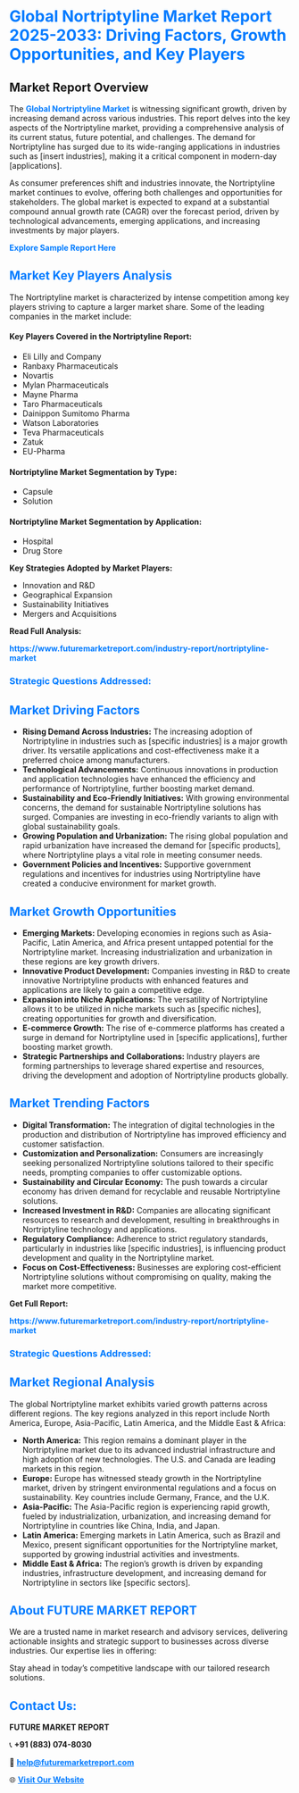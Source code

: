 <h1 style="color: #007BFF;">Global Nortriptyline Market Report 2025-2033: Driving Factors, Growth Opportunities, and Key Players</h1>

<section id="overview">
<h2>Market Report Overview</h2>
<p>The <a href="https://www.futuremarketreport.com/industry-report/nortriptyline-market" style="color: #007BFF; text-decoration: none;"><strong>Global Nortriptyline Market</strong></a> is witnessing significant growth, driven by increasing demand across various industries. This report delves into the key aspects of the Nortriptyline market, providing a comprehensive analysis of its current status, future potential, and challenges. The demand for Nortriptyline has surged due to its wide-ranging applications in industries such as [insert industries], making it a critical component in modern-day [applications].</p>
<p>As consumer preferences shift and industries innovate, the Nortriptyline market continues to evolve, offering both challenges and opportunities for stakeholders. The global market is expected to expand at a substantial compound annual growth rate (CAGR) over the forecast period, driven by technological advancements, emerging applications, and increasing investments by major players.</p>
</section>

<section id="overview">
<p><a href="https://www.futuremarketreport.com/request-sample/reportId=77797" style="color: #007BFF; text-decoration: none;"><strong>Explore Sample Report Here</strong></a></p>
</section>

<section id="key-players">
<h2 style="color: #007BFF;">Market Key Players Analysis</h2>
<p>The Nortriptyline market is characterized by intense competition among key players striving to capture a larger market share. Some of the leading companies in the market include:</p>
<h4>Key Players Covered in the Nortriptyline Report:</h4>
<ul><li>Eli Lilly and Company</li><li>Ranbaxy Pharmaceuticals</li><li>Novartis</li><li>Mylan Pharmaceuticals</li><li>Mayne Pharma</li><li>Taro Pharmaceuticals</li><li>Dainippon Sumitomo Pharma</li><li>Watson Laboratories</li><li>Teva Pharmaceuticals</li><li>Zatuk</li><li>EU-Pharma</li></ul>
<h4>Nortriptyline Market Segmentation by Type:</h4>
<ul><li>Capsule</li><li>Solution</li></ul>

<h4>Nortriptyline Market Segmentation by Application:</h4>
<ul><li>Hospital</li><li>Drug Store</li></ul>
<p><strong>Key Strategies Adopted by Market Players:</strong></p>
<ul>
<li>Innovation and R&D</li>
<li>Geographical Expansion</li>
<li>Sustainability Initiatives</li>
<li>Mergers and Acquisitions</li>
</ul>
</section>

<section>
<p><strong>Read Full Analysis: </strong></p><a href="https://www.futuremarketreport.com/industry-report/nortriptyline-market" style="color: #007BFF; text-decoration: none;"><strong>https://www.futuremarketreport.com/industry-report/nortriptyline-market</strong></a>
<h3 style="color: #007BFF;">Strategic Questions Addressed:</h3>
</section>

<section id="driving-factors">
<h2 style="color: #007BFF;">Market Driving Factors</h2>
<ul>
<li><strong>Rising Demand Across Industries:</strong> The increasing adoption of Nortriptyline in industries such as [specific industries] is a major growth driver. Its versatile applications and cost-effectiveness make it a preferred choice among manufacturers.</li>
<li><strong>Technological Advancements:</strong> Continuous innovations in production and application technologies have enhanced the efficiency and performance of Nortriptyline, further boosting market demand.</li>
<li><strong>Sustainability and Eco-Friendly Initiatives:</strong> With growing environmental concerns, the demand for sustainable Nortriptyline solutions has surged. Companies are investing in eco-friendly variants to align with global sustainability goals.</li>
<li><strong>Growing Population and Urbanization:</strong> The rising global population and rapid urbanization have increased the demand for [specific products], where Nortriptyline plays a vital role in meeting consumer needs.</li>
<li><strong>Government Policies and Incentives:</strong> Supportive government regulations and incentives for industries using Nortriptyline have created a conducive environment for market growth.</li>
</ul>
</section>

<section id="growth-opportunities">
<h2 style="color: #007BFF;">Market Growth Opportunities</h2>
<ul>
<li><strong>Emerging Markets:</strong> Developing economies in regions such as Asia-Pacific, Latin America, and Africa present untapped potential for the Nortriptyline market. Increasing industrialization and urbanization in these regions are key growth drivers.</li>
<li><strong>Innovative Product Development:</strong> Companies investing in R&D to create innovative Nortriptyline products with enhanced features and applications are likely to gain a competitive edge.</li>
<li><strong>Expansion into Niche Applications:</strong> The versatility of Nortriptyline allows it to be utilized in niche markets such as [specific niches], creating opportunities for growth and diversification.</li>
<li><strong>E-commerce Growth:</strong> The rise of e-commerce platforms has created a surge in demand for Nortriptyline used in [specific applications], further boosting market growth.</li>
<li><strong>Strategic Partnerships and Collaborations:</strong> Industry players are forming partnerships to leverage shared expertise and resources, driving the development and adoption of Nortriptyline products globally.</li>
</ul>
</section>

<section id="trending-factors">
<h2 style="color: #007BFF;">Market Trending Factors</h2>
<ul>
<li><strong>Digital Transformation:</strong> The integration of digital technologies in the production and distribution of Nortriptyline has improved efficiency and customer satisfaction.</li>
<li><strong>Customization and Personalization:</strong> Consumers are increasingly seeking personalized Nortriptyline solutions tailored to their specific needs, prompting companies to offer customizable options.</li>
<li><strong>Sustainability and Circular Economy:</strong> The push towards a circular economy has driven demand for recyclable and reusable Nortriptyline solutions.</li>
<li><strong>Increased Investment in R&D:</strong> Companies are allocating significant resources to research and development, resulting in breakthroughs in Nortriptyline technology and applications.</li>
<li><strong>Regulatory Compliance:</strong> Adherence to strict regulatory standards, particularly in industries like [specific industries], is influencing product development and quality in the Nortriptyline market.</li>
<li><strong>Focus on Cost-Effectiveness:</strong> Businesses are exploring cost-efficient Nortriptyline solutions without compromising on quality, making the market more competitive.</li>
</ul>
</section>

<section>
<p><strong>Get Full Report: </strong></p><a href="https://www.futuremarketreport.com/industry-report/nortriptyline-market" style="color: #007BFF; text-decoration: none;"><strong>https://www.futuremarketreport.com/industry-report/nortriptyline-market</strong></a>
<h3 style="color: #007BFF;">Strategic Questions Addressed:</h3>
</section>


<section id="regional-analysis">
<h2 style="color: #007BFF;">Market Regional Analysis</h2>
<p>The global Nortriptyline market exhibits varied growth patterns across different regions. The key regions analyzed in this report include North America, Europe, Asia-Pacific, Latin America, and the Middle East & Africa:</p>
<ul>
<li><strong>North America:</strong> This region remains a dominant player in the Nortriptyline market due to its advanced industrial infrastructure and high adoption of new technologies. The U.S. and Canada are leading markets in this region.</li>
<li><strong>Europe:</strong> Europe has witnessed steady growth in the Nortriptyline market, driven by stringent environmental regulations and a focus on sustainability. Key countries include Germany, France, and the U.K.</li>
<li><strong>Asia-Pacific:</strong> The Asia-Pacific region is experiencing rapid growth, fueled by industrialization, urbanization, and increasing demand for Nortriptyline in countries like China, India, and Japan.</li>
<li><strong>Latin America:</strong> Emerging markets in Latin America, such as Brazil and Mexico, present significant opportunities for the Nortriptyline market, supported by growing industrial activities and investments.</li>
<li><strong>Middle East & Africa:</strong> The region’s growth is driven by expanding industries, infrastructure development, and increasing demand for Nortriptyline in sectors like [specific sectors].</li>
</ul>
</section>

<footer>
<h2 style="color: #007BFF;">About FUTURE MARKET REPORT</h2>
<p>We are a trusted name in market research and advisory services, delivering actionable insights and strategic support to businesses across diverse industries. Our expertise lies in offering:</p>

<p>Stay ahead in today’s competitive landscape with our tailored research solutions.</p>

<h2 style="color: #007BFF;">Contact Us:</h2>
<p><strong>FUTURE MARKET REPORT</strong></p>
<p>📞 <strong>+91 (883) 074-8030</strong></p>
<p>📧 <strong><a href="mailto:help@futuremarketreport.com" style="color: #007BFF;">help@futuremarketreport.com</a></strong></p>
<p>🌐 <strong><a href="https://www.futuremarketreport.com/" style="color: #007BFF;">Visit Our Website</a></strong></p>
</footer>